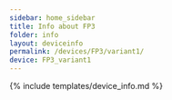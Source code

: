 ```yaml
---
sidebar: home_sidebar
title: Info about FP3
folder: info
layout: deviceinfo
permalink: /devices/FP3/variant1/
device: FP3_variant1
---
```

{% include templates/device_info.md %}
